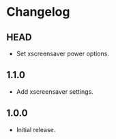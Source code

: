 # Changelog

## HEAD

- Set xscreensaver power options.

## 1.1.0

- Add xscreensaver settings.

## 1.0.0

- Initial release.
